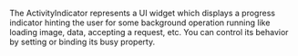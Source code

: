The ActivityIndicator represents a UI widget which displays a progress indicator hinting the user for some background operation running like loading image, data, accepting a request, etc. You can control its behavior by setting or binding its busy property.
